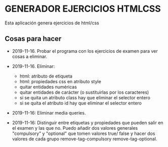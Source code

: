 # GENERADOR EJERCICIOS HTMLCSS

Esta aplicación genera ejercicios de html/css

## Cosas para hacer

-   2019-11-16. Probar el programa con los ejercicios de examen para ver cosas a eliminar.

-   2019-11-16. Eliminar:

    -   html: atributo de etiqueta
    -   html: propiedades css en atributo style
    -   quitar entidades numéricas
    -   quitar entidades de carácter (o sustituirlas por los caracteres)
    -   si se quita un atributo class hay que eliminar el selector entero
    -   si se quita el atributo id hay que eliminar el selector entero

-   2019-11-16: Eliminar media queries.

-   2019-11-16: Distinguir entre etiquetas y propiedades que pueden salir en el examen y las que no. Puedo añadir dos valores generales "compulsory" y "optional" que tomen valores true/ false y hacer dos valores de cada grupo remove-tag-compulsory remove-tag-optional.
